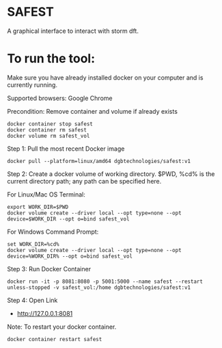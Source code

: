 # SAFEST

A graphical interface to interact with storm dft. 


# To run the tool:

Make sure you have already installed docker on your computer and is currently running. 

Supported browsers: Google Chrome

Precondition: Remove container and volume if already exists

```
docker container stop safest
docker container rm safest
docker volume rm safest_vol
```

Step 1: Pull the most recent Docker image

```
docker pull --platform=linux/amd64 dgbtechnologies/safest:v1
```


Step 2: Create a docker volume of working directory. $PWD, %cd% is the current directory path; any path can be specified here.

For Linux/Mac OS Terminal:
```
export WORK_DIR=$PWD
docker volume create --driver local --opt type=none --opt device=$WORK_DIR --opt o=bind safest_vol
```

For Windows Command Prompt:
```
set WORK_DIR=%cd%
docker volume create --driver local --opt type=none --opt device=%WORK_DIR% --opt o=bind safest_vol
```

Step 3: Run Docker Container

```
docker run -it -p 8081:8080 -p 5001:5000 --name safest --restart unless-stopped -v safest_vol:/home dgbtechnologies/safest:v1
```

Step 4: Open Link 

- http://127.0.0.1:8081


Note: To restart your docker container.

```
docker container restart safest
```

